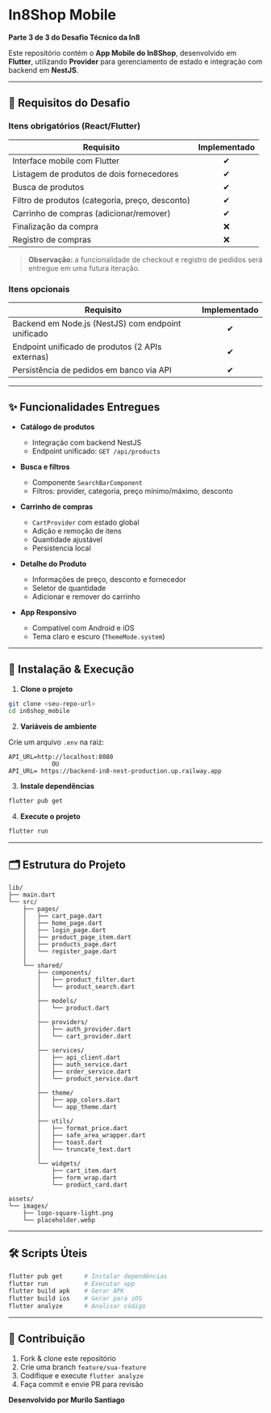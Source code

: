 # In8Shop Mobile

**Parte 3 de 3 do Desafio Técnico da In8**

Este repositório contém o **App Mobile do In8Shop**, desenvolvido em **Flutter**, utilizando **Provider** para gerenciamento de estado e integração com backend em **NestJS**.

---

## 📝 Requisitos do Desafio

### Itens obrigatórios (React/Flutter)

| Requisito                                       | Implementado |
| ----------------------------------------------- | :----------: |
| Interface mobile com Flutter                    |      ✔       |
| Listagem de produtos de dois fornecedores       |      ✔       |
| Busca de produtos                               |      ✔       |
| Filtro de produtos (categoria, preço, desconto) |      ✔       |
| Carrinho de compras (adicionar/remover)         |      ✔       |
| Finalização da compra                           |      ❌      |
| Registro de compras                             |      ❌      |

> **Observação:** a funcionalidade de checkout e registro de pedidos será entregue em uma futura iteração.

### Itens opcionais

| Requisito                                          | Implementado |
| -------------------------------------------------- | :----------: |
| Backend em Node.js (NestJS) com endpoint unificado |      ✔       |
| Endpoint unificado de produtos (2 APIs externas)   |      ✔       |
| Persistência de pedidos em banco via API           |      ✔       |

---

## ✨ Funcionalidades Entregues

- **Catálogo de produtos**

  - Integração com backend NestJS
  - Endpoint unificado: `GET /api/products`

- **Busca e filtros**

  - Componente `SearchBarComponent`
  - Filtros: provider, categoria, preço mínimo/máximo, desconto

- **Carrinho de compras**

  - `CartProvider` com estado global
  - Adição e remoção de itens
  - Quantidade ajustável
  - Persistencia local

- **Detalhe do Produto**

  - Informações de preço, desconto e fornecedor
  - Seletor de quantidade
  - Adicionar e remover do carrinho

- **App Responsivo**
  - Compatível com Android e iOS
  - Tema claro e escuro (`ThemeMode.system`)

---

## 🚀 Instalação & Execução

1. **Clone o projeto**

```bash
git clone <seu-repo-url>
cd in8shop_mobile
```

2. **Variáveis de ambiente**

Crie um arquivo `.env` na raiz:

```env
API_URL=http://localhost:8080
            OU
API_URL= https://backend-in8-nest-production.up.railway.app
```

3. **Instale dependências**

```bash
flutter pub get
```

4. **Execute o projeto**

```bash
flutter run
```

---

## 🗂️ Estrutura do Projeto

```text
lib/
├── main.dart
└── src/
    ├── pages/
    │   ├── cart_page.dart
    │   ├── home_page.dart
    │   ├── login_page.dart
    │   ├── product_page_item.dart
    │   ├── products_page.dart
    │   └── register_page.dart
    │
    └── shared/
        ├── components/
        │   ├── product_filter.dart
        │   └── product_search.dart
        │
        ├── models/
        │   └── product.dart
        │
        ├── providers/
        │   ├── auth_provider.dart
        │   └── cart_provider.dart
        │
        ├── services/
        │   ├── api_client.dart
        │   ├── auth_service.dart
        │   ├── order_service.dart
        │   └── product_service.dart
        │
        ├── theme/
        │   ├── app_colors.dart
        │   └── app_theme.dart
        │
        ├── utils/
        │   ├── format_price.dart
        │   ├── safe_area_wrapper.dart
        │   ├── toast.dart
        │   └── truncate_text.dart
        │
        └── widgets/
            ├── cart_item.dart
            ├── form_wrap.dart
            └── product_card.dart

assets/
└── images/
    ├── logo-square-light.png
    └── placeholder.webp
```

---

## 🛠️ Scripts Úteis

```bash
flutter pub get      # Instalar dependências
flutter run          # Executar app
flutter build apk    # Gerar APK
flutter build ios    # Gerar para iOS
flutter analyze      # Analisar código
```

---

## 🤝 Contribuição

1. Fork & clone este repositório
2. Crie uma branch `feature/sua-feature`
3. Codifique e execute `flutter analyze`
4. Faça commit e envie PR para revisão

**Desenvolvido por Murilo Santiago**
